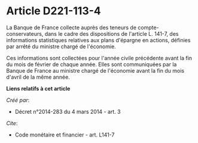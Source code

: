 # Article D221-113-4

La Banque de France collecte auprès des teneurs de compte-conservateurs, dans le cadre des dispositions de l'article L.
141-7, des informations statistiques relatives aux plans d'épargne en actions, définies par arrêté du ministre chargé de
l'économie.

Ces informations sont collectées pour l'année civile précédente avant la fin du mois de février de chaque année. Elles sont
communiquées par la Banque de France au ministre chargé de l'économie avant la fin du mois d'avril de la même année.

**Liens relatifs à cet article**

_Créé par_:

  - Décret n°2014-283 du 4 mars 2014 - art. 3

_Cite_:

  - Code monétaire et financier - art. L141-7
